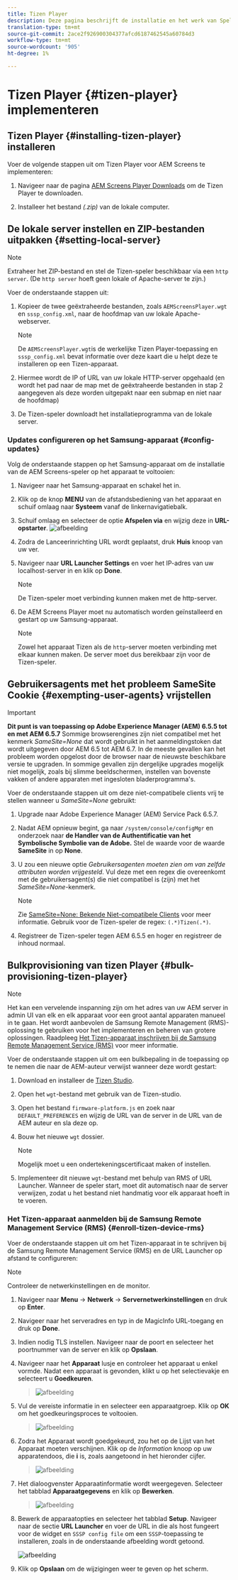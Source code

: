```yaml
---
title: Tizen Player
description: Deze pagina beschrijft de installatie en het werk van Speler Tizen.
translation-type: tm+mt
source-git-commit: 2ace2f926900304377afcd6187462545a60784d3
workflow-type: tm+mt
source-wordcount: '905'
ht-degree: 1%

---
```



# Tizen Player {#tizen-player} implementeren

## Tizen Player {#installing-tizen-player} installeren

Voer de volgende stappen uit om Tizen Player voor AEM Screens te implementeren:

1. Navigeer naar de pagina [AEM Screens Player Downloads](https://download.macromedia.com/screens/) om de Tizen Player te downloaden.

1. Installeer het bestand *(.zip)* van de lokale computer.

## De lokale server instellen en ZIP-bestanden uitpakken {#setting-local-server}

>[!NOTE]
> Extraheer het ZIP-bestand en stel de Tizen-speler beschikbaar via een `http server`. (De `http server` hoeft geen lokale of Apache-server te zijn.)

Voer de onderstaande stappen uit:

1. Kopieer de twee geëxtraheerde bestanden, zoals `AEMScreensPlayer.wgt` en `sssp_config.xml`, naar de hoofdmap van uw lokale Apache-webserver.

   >[!NOTE]
   >De `AEMScreensPlayer.wgt`is de werkelijke Tizen Player-toepassing en `sssp_config.xml` bevat informatie over deze kaart die u helpt deze te installeren op een Tizen-apparaat.

1. Hiermee wordt de IP of URL van uw lokale HTTP-server opgehaald (en wordt het pad naar de map met de geëxtraheerde bestanden in stap 2 aangegeven als deze worden uitgepakt naar een submap en niet naar de hoofdmap)

1. De Tizen-speler downloadt het installatieprogramma van de lokale server.

### Updates configureren op het Samsung-apparaat {#config-updates}

Volg de onderstaande stappen op het Samsung-apparaat om de installatie van de AEM Screens-speler op het apparaat te voltooien:

1. Navigeer naar het Samsung-apparaat en schakel het in.

1. Klik op de knop **MENU** van de afstandsbediening van het apparaat en schuif omlaag naar **Systeem** vanaf de linkernavigatiebalk.

1. Schuif omlaag en selecteer de optie **Afspelen via** en wijzig deze in **URL-opstarter**.
   ![afbeelding](/help/user-guide/assets/tizen/rms-2.png)

1. Zodra de Lanceerinrichting URL wordt geplaatst, druk **Huis** knoop van uw ver.

1. Navigeer naar **URL Launcher Settings** en voer het IP-adres van uw localhost-server in en klik op **Done**.
   >[!NOTE]
   >De Tizen-speler moet verbinding kunnen maken met de http-server.

1. De AEM Screens Player moet nu automatisch worden geïnstalleerd en gestart op uw Samsung-apparaat.

   >[!NOTE]
   >Zowel het apparaat Tizen als de `http`-server moeten verbinding met elkaar kunnen maken. De server moet dus bereikbaar zijn voor de Tizen-speler.


## Gebruikersagents met het probleem SameSite Cookie {#exempting-user-agents} vrijstellen

>[!IMPORTANT]
>**Dit punt is van toepassing op Adobe Experience Manager (AEM) 6.5.5 tot en met AEM 6.5.7**
>Sommige browserengines zijn niet compatibel met het kenmerk *SameSite=None* dat wordt gebruikt in het aanmeldingstoken dat wordt uitgegeven door AEM 6.5 tot AEM 6.7. In de meeste gevallen kan het probleem worden opgelost door de browser naar de nieuwste beschikbare versie te upgraden. In sommige gevallen zijn dergelijke upgrades mogelijk niet mogelijk, zoals bij slimme beeldschermen, instellen van bovenste vakken of andere apparaten met ingesloten bladerprogramma&#39;s.

Voer de onderstaande stappen uit om deze niet-compatibele clients vrij te stellen wanneer u *SameSite=None* gebruikt:

1. Upgrade naar Adobe Experience Manager (AEM) Service Pack 6.5.7.

1. Nadat AEM opnieuw begint, ga naar `/system/console/configMgr` en onderzoek naar **de Handler van de Authentificatie van het Symbolische Symbolie van de Adobe.** Stel de waarde voor de waarde **SameSite** in op **None**.

1. U zou een nieuwe optie *Gebruikersagenten moeten zien om van zelfde attributen worden vrijgesteld*. Vul deze met een regex die overeenkomt met de gebruikersagent(s) die niet compatibel is (zijn) met het *SameSite=None*-kenmerk.
   >[!NOTE]
   >Zie [SameSite=None: Bekende Niet-compatibele Clients](https://www.chromium.org/updates/same-site/incompatible-clients) voor meer informatie. Gebruik voor de Tizen-speler de regex: `(.*)Tizen(.*)`.

1. Registreer de Tizen-speler tegen AEM 6.5.5 en hoger en registreer de inhoud normaal.

## Bulkprovisioning van tizen Player {#bulk-provisioning-tizen-player}

>[!NOTE]
>Het kan een vervelende inspanning zijn om het adres van uw AEM server in admin UI van elk en elk apparaat voor een groot aantal apparaten manueel in te gaan. Het wordt aanbevolen de Samsung Remote Management (RMS)-oplossing te gebruiken voor het implementeren en beheren van grotere oplossingen. Raadpleeg [Het Tizen-apparaat inschrijven bij de Samsung Remote Management Service (RMS)](#enroll-tizen-device-rm) voor meer informatie.

Voer de onderstaande stappen uit om een bulkbepaling in de toepassing op te nemen die naar de AEM-auteur verwijst wanneer deze wordt gestart:

1. Download en installeer de [Tizen Studio](https://developer.tizen.org/development/tizen-studio/download).
1. Open het `wgt`-bestand met gebruik van de Tizen-studio.
1. Open het bestand `firmware-platform.js` en zoek naar `DEFAULT_PREFERENCES` en wijzig de URL van de server in de URL van de AEM auteur en sla deze op.
1. Bouw het nieuwe `wgt` dossier.

   >[!NOTE]
   >Mogelijk moet u een ondertekeningscertificaat maken of instellen.

1. Implementeer dit nieuwe `wgt`-bestand met behulp van RMS of URL Launcher. Wanneer de speler start, moet dit automatisch naar de server verwijzen, zodat u het bestand niet handmatig voor elk apparaat hoeft in te voeren.

### Het Tizen-apparaat aanmelden bij de Samsung Remote Management Service (RMS) {#enroll-tizen-device-rms}

Voer de onderstaande stappen uit om het Tizen-apparaat in te schrijven bij de Samsung Remote Management Service (RMS) en de URL Launcher op afstand te configureren:

>[!NOTE]
>Controleer de netwerkinstellingen en de monitor.

1. Navigeer naar **Menu** -> **Netwerk** -> **Servernetwerkinstellingen** en druk op **Enter**.

1. Navigeer naar het serveradres en typ in de MagicInfo URL-toegang en druk op **Done**.

1. Indien nodig TLS instellen. Navigeer naar de poort en selecteer het poortnummer van de server en klik op **Opslaan**.

1. Navigeer naar het **Apparaat** lusje en controleer het apparaat u enkel vormde. Nadat een apparaat is gevonden, klikt u op het selectievakje en selecteert u **Goedkeuren**.

   >![afbeelding](/help/user-guide/assets/tizen/rms-3.png)

1. Vul de vereiste informatie in en selecteer een apparaatgroep. Klik op **OK** om het goedkeuringsproces te voltooien.

   >![afbeelding](/help/user-guide/assets/tizen/rms-7.png)

1. Zodra het Apparaat wordt goedgekeurd, zou het op de Lijst van het Apparaat moeten verschijnen. Klik op de *Information* knoop op uw apparatendoos, die **i** is, zoals aangetoond in het hieronder cijfer.

   >![afbeelding](/help/user-guide/assets/tizen/rms-6.png)

1. Het dialoogvenster Apparaatinformatie wordt weergegeven. Selecteer het tabblad **Apparaatgegevens** en klik op **Bewerken**.

   >![afbeelding](/help/user-guide/assets/tizen/rms-5.png)

1. Bewerk de apparaatopties en selecteer het tabblad **Setup**. Navigeer naar de sectie **URL Launcher** en voer de URL in die als host fungeert voor de widget en `SSSP config file` om een `SSSP`-toepassing te installeren, zoals in de onderstaande afbeelding wordt getoond.

   ![afbeelding](/help/user-guide/assets/tizen/rms-9.png)

1. Klik op **Opslaan** om de wijzigingen weer te geven op het scherm.

